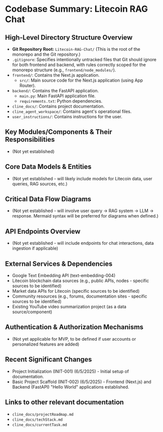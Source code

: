 # Codebase Summary: Litecoin RAG Chat

## High-Level Directory Structure Overview
*   **Git Repository Root:** `Litecoin-RAG-Chat/` (This is the root of the monorepo and the Git repository.)
*   `.gitignore`: Specifies intentionally untracked files that Git should ignore for both frontend and backend, with rules correctly scoped for the monorepo structure (e.g., `frontend/node_modules/`).
*   `frontend/`: Contains the Next.js application.
    *   `src/`: Main source code for the Next.js application (using App Router).
*   `backend/`: Contains the FastAPI application.
    *   `main.py`: Main FastAPI application file.
    *   `requirements.txt`: Python dependencies.
*   `cline_docs/`: Contains project documentation.
*   `cline_agent_workspace/`: Contains agent's operational files.
*   `user_instructions/`: Contains instructions for the user.

## Key Modules/Components & Their Responsibilities
*   (Not yet established)

## Core Data Models & Entities
*   (Not yet established - will likely include models for Litecoin data, user queries, RAG sources, etc.)

## Critical Data Flow Diagrams
*   (Not yet established - will involve user query -> RAG system -> LLM -> response. Mermaid syntax will be preferred for diagrams when defined.)

## API Endpoints Overview
*   (Not yet established - will include endpoints for chat interactions, data ingestion if applicable)

## External Services & Dependencies
*   Google Text Embedding API (text-embedding-004)
*   Litecoin blockchain data sources (e.g., public APIs, nodes - specific sources to be identified)
*   Market data APIs for Litecoin (specific sources to be identified)
*   Community resources (e.g., forums, documentation sites - specific sources to be identified)
*   Existing YouTube video summarization project (as a data source/component)

## Authentication & Authorization Mechanisms
*   (Not yet applicable for MVP, to be defined if user accounts or personalized features are added)

## Recent Significant Changes
*   Project Initialization (INIT-001) (6/5/2025) - Initial setup of documentation.
*   Basic Project Scaffold (INIT-002) (6/5/2025) - Frontend (Next.js) and Backend (FastAPI) "Hello World" applications established.

## Links to other relevant documentation
*   `cline_docs/projectRoadmap.md`
*   `cline_docs/techStack.md`
*   `cline_docs/currentTask.md`
